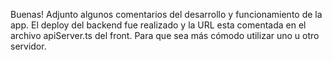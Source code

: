 Buenas!
Adjunto algunos comentarios del desarrollo y funcionamiento de la app.
El deploy del backend fue realizado y la URL esta comentada en el archivo apiServer.ts del front. Para que sea más cómodo utilizar uno u otro servidor.
